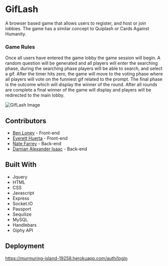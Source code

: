 # GifLash

A browser based game that allows users to register, and host or join lobbies. The game has a similar concept to Quiplash or Cards Against Humanity. 

### Game Rules

Once all users have entered the game lobby the game session will begin. A random question will be generated and all players will enter the searching phase,
during the searching phase players will be able to search, and select a gif. After the timer hits zero, the game will move to the voting phase where all
players will vote on the funniest gif related to the prompt. The final phase is the outcome which will display the winner of the round. After all rounds
are complete a final winner of the game will display and players will be redirected to the main lobby.

![GifLash Image](https://i.gyazo.com/933c2145083be96165ff4ef0249ef14f.png)

## Contributors
* [Ben Loney](https://github.com/loneyb11) - Front-end
* [Everett Huerta](https://github.com/Everett93) - Front-end
* [Nate Farrey](https://github.com/TheFarrier) - Back-end
* [Damian Alexander Isaac](https://github.com/DamianIsaacAlexander) - Back-end

## Built With
* Jquery
* HTML
* CSS
* Javascript
* Express
* Socket.IO
* Passport
* Sequilize
* MySQL
* Handlebars
* Giphy API

## Deployment 

https://murmuring-island-19258.herokuapp.com/auth/login